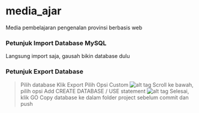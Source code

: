 # media_ajar
Media pembelajaran pengenalan provinsi berbasis web

### Petunjuk Import Database MySQL
Langsung import saja, gausah bikin database dulu

### Petunjuk Export Database
> Pilih database
> Klik Export
> Pilih Opsi Custom
![alt tag](http://i66.tinypic.com/120h6o5.jpg)
> Scroll ke bawah, pilih opsi Add CREATE DATABASE / USE statement
![alt tag](http://i68.tinypic.com/2lay0hv.jpg)
> Selesai, klik GO
> Copy database ke dalam folder project sebelum commit dan push
